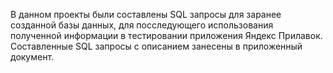 В данном проекты были составлены SQL запросы для заранее созданной базы данных, для посследующего использования полученной информации в тестировании приложения Яндекс Прилавок. Составленные SQL запросы с описанием занесены в приложенный документ.
